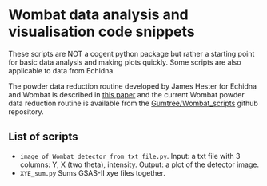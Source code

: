 # Wombat data analysis and visualisation code snippets
These scripts are NOT a cogent python package but rather a starting point for basic data analysis and making plots quickly. Some scripts are also applicable to data from Echidna. 

The powder data reduction routine developed by James Hester for Echidna and Wombat is described in [this paper](https://doi.org/10.1107/S1600576718014048) and the current Wombat powder data reduction routine is available from the [Gumtree/Wombat_scripts](https://github.com/Gumtree/Wombat_scripts) github repository.

## List of scripts

- `image_of_Wombat_detector_from_txt_file.py`. Input: a txt file with 3 columns: Y, X (two theta), intensity. Output: a plot of the detector image.     
- `XYE_sum.py` Sums GSAS-II xye files together. 







 

